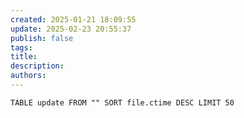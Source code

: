```yaml
---
created: 2025-01-21 18:09:55
update: 2025-02-23 20:55:37
publish: false
tags: 
title: 
description: 
authors:
---
```


```dataview 
TABLE update FROM "" SORT file.ctime DESC LIMIT 50
```
